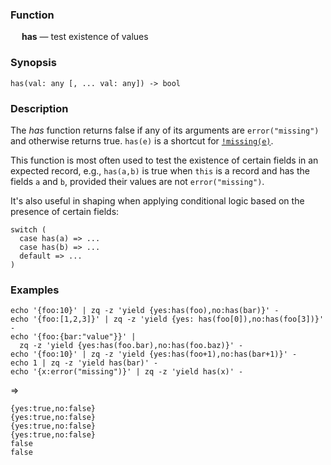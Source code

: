 ### Function

&emsp; **has** &mdash; test existence of values

### Synopsis

```
has(val: any [, ... val: any]) -> bool
```

### Description

The _has_ function returns false if any of its arguments are `error("missing")`
and otherwise returns true.
`has(e)` is a shortcut for [`!missing(e)`](missing.md).

This function is most often used to test the existence of certain fields in an
expected record, e.g., `has(a,b)` is true when `this` is a record and has
the fields `a` and `b`, provided their values are not `error("missing")`.

It's also useful in shaping when applying conditional logic based on the
presence of certain fields:
```
switch (
  case has(a) => ...
  case has(b) => ...
  default => ...
)
```

### Examples

```mdtest-command
echo '{foo:10}' | zq -z 'yield {yes:has(foo),no:has(bar)}' -
echo '{foo:[1,2,3]}' | zq -z 'yield {yes: has(foo[0]),no:has(foo[3])}' -
echo '{foo:{bar:"value"}}' |
  zq -z 'yield {yes:has(foo.bar),no:has(foo.baz)}' -
echo '{foo:10}' | zq -z 'yield {yes:has(foo+1),no:has(bar+1)}' -
echo 1 | zq -z 'yield has(bar)' -
echo '{x:error("missing")}' | zq -z 'yield has(x)' -
```
=>
```mdtest-output
{yes:true,no:false}
{yes:true,no:false}
{yes:true,no:false}
{yes:true,no:false}
false
false
```
